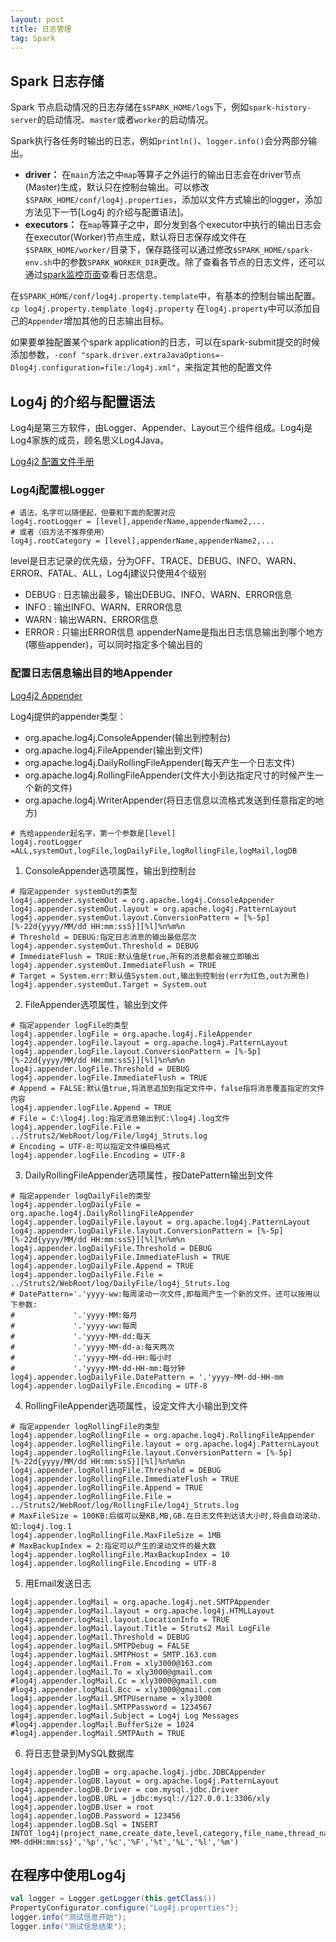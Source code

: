 ```yaml
---
layout: post
title: 日志管理
tag: Spark
---
```


## Spark 日志存储
Spark 节点启动情况的日志存储在`$SPARK_HOME/logs`下，例如`spark-history-server`的启动情况、`master`或者`worker`的启动情况。

Spark执行各任务时输出的日志，例如`println()`、`logger.info()`会分两部分输出。
* **driver：** 在`main`方法之中`map`等算子之外运行的输出日志会在driver节点(Master)生成，默认只在控制台输出。可以修改`$SPARK_HOME/conf/log4j.properties`，添加以文件方式输出的logger，添加方法见下一节[Log4j 的介绍与配置语法]。
* **executors：** 在`map`等算子之中，即分发到各个executor中执行的输出日志会在executor(Worker)节点生成，默认将日志保存成文件在`$SPARK_HOME/worker/`目录下，保存路径可以通过修改`$SPARK_HOME/spark-env.sh`中的参数`SPARK_WORKER_DIR`更改。除了查看各节点的日志文件，还可以通过[spark监控页面](http://arch-long.cn/articles/spark/%E7%9B%91%E6%8E%A7%E7%AE%A1%E7%90%86.html)查看日志信息。

在`$SPARK_HOME/conf/log4j.property.template`中，有基本的控制台输出配置。`cp log4j.property.template log4j.property` 在`log4j.property`中可以添加自己的`Appender`增加其他的日志输出目标。

如果要单独配置某个spark application的日志，可以在spark-submit提交的时候添加参数，`-conf "spark.driver.extraJavaOptions=-Dlog4j.configuration=file:/log4j.xml"`，来指定其他的配置文件

## Log4j 的介绍与配置语法
Log4j是第三方软件，由Logger、Appender、Layout三个组件组成。Log4j是Log4家族的成员，顾名思义Log4Java。

[Log4j2 配置文件手册](https://logging.apache.org/log4j/2.x/manual/configuration.html)

### Log4j配置根Logger
```shell
# 语法，名字可以随便起，但要和下面的配置对应
log4j.rootLogger = [level],appenderName,appenderName2,... 
# 或者（旧方法不推荐使用）
log4j.rootCategory = [level],appenderName,appenderName2,... 
```
level是日志记录的优先级，分为OFF、TRACE、DEBUG、INFO、WARN、ERROR、FATAL、ALL，Log4j建议只使用4个级别
* DEBUG : 日志输出最多，输出DEBUG、INFO、WARN、ERROR信息
* INFO : 输出INFO、WARN、ERROR信息
* WARN : 输出WARN、ERROR信息
* ERROR : 只输出ERROR信息
appenderName是指出日志信息输出到哪个地方(哪些appender)，可以同时指定多个输出目的

### 配置日志信息输出目的地Appender
[Log4j2 Appender](https://logging.apache.org/log4j/2.x/manual/appenders.html)

Log4j提供的appender类型：
* org.apache.log4j.ConsoleAppender(输出到控制台) 
* org.apache.log4j.FileAppender(输出到文件) 
* org.apache.log4j.DailyRollingFileAppender(每天产生一个日志文件) 
* org.apache.log4j.RollingFileAppender(文件大小到达指定尺寸的时候产生一个新的文件) 
* org.apache.log4j.WriterAppender(将日志信息以流格式发送到任意指定的地方)

```shell
# 先给appender起名字，第一个参数是[level]
log4j.rootLogger =ALL,systemOut,logFile,logDailyFile,logRollingFile,logMail,logDB 
``` 
1. ConsoleAppender选项属性，输出到控制台 
```shell
# 指定appender systemOut的类型
log4j.appender.systemOut = org.apache.log4j.ConsoleAppender 
log4j.appender.systemOut.layout = org.apache.log4j.PatternLayout 
log4j.appender.systemOut.layout.ConversionPattern = [%-5p][%-22d{yyyy/MM/dd HH:mm:ssS}][%l]%n%m%n 
# Threshold = DEBUG:指定日志消息的输出最低层次 
log4j.appender.systemOut.Threshold = DEBUG 
# ImmediateFlush = TRUE:默认值是true,所有的消息都会被立即输出 
log4j.appender.systemOut.ImmediateFlush = TRUE 
# Target = System.err:默认值System.out,输出到控制台(err为红色,out为黑色) 
log4j.appender.systemOut.Target = System.out 
```
2. FileAppender选项属性，输出到文件 
```shell
# 指定appender logFile的类型
log4j.appender.logFile = org.apache.log4j.FileAppender 
log4j.appender.logFile.layout = org.apache.log4j.PatternLayout 
log4j.appender.logFile.layout.ConversionPattern = [%-5p][%-22d{yyyy/MM/dd HH:mm:ssS}][%l]%n%m%n 
log4j.appender.logFile.Threshold = DEBUG 
log4j.appender.logFile.ImmediateFlush = TRUE 
# Append = FALSE:默认值true,将消息追加到指定文件中，false指将消息覆盖指定的文件内容 
log4j.appender.logFile.Append = TRUE 
# File = C:\log4j.log:指定消息输出到C:\log4j.log文件 
log4j.appender.logFile.File = ../Struts2/WebRoot/log/File/log4j_Struts.log 
# Encoding = UTF-8:可以指定文件编码格式
log4j.appender.logFile.Encoding = UTF-8 
``` 
3. DailyRollingFileAppender选项属性，按DatePattern输出到文件
```shell
# 指定appender logDailyFile的类型
log4j.appender.logDailyFile = org.apache.log4j.DailyRollingFileAppender 
log4j.appender.logDailyFile.layout = org.apache.log4j.PatternLayout 
log4j.appender.logDailyFile.layout.ConversionPattern = [%-5p][%-22d{yyyy/MM/dd HH:mm:ssS}][%l]%n%m%n 
log4j.appender.logDailyFile.Threshold = DEBUG 
log4j.appender.logDailyFile.ImmediateFlush = TRUE 
log4j.appender.logDailyFile.Append = TRUE 
log4j.appender.logDailyFile.File = ../Struts2/WebRoot/log/DailyFile/log4j_Struts.log
# DatePattern='.'yyyy-ww:每周滚动一次文件,即每周产生一个新的文件。还可以按用以下参数: 
#             '.'yyyy-MM:每月 
#             '.'yyyy-ww:每周 
#             '.'yyyy-MM-dd:每天 
#             '.'yyyy-MM-dd-a:每天两次 
#             '.'yyyy-MM-dd-HH:每小时 
#             '.'yyyy-MM-dd-HH-mm:每分钟 
log4j.appender.logDailyFile.DatePattern = '.'yyyy-MM-dd-HH-mm
log4j.appender.logDailyFile.Encoding = UTF-8 
```  
4. RollingFileAppender选项属性，设定文件大小输出到文件
```shell
# 指定appender logRollingFile的类型
log4j.appender.logRollingFile = org.apache.log4j.RollingFileAppender 
log4j.appender.logRollingFile.layout = org.apache.log4j.PatternLayout 
log4j.appender.logRollingFile.layout.ConversionPattern = [%-5p][%-22d{yyyy/MM/dd HH:mm:ssS}][%l]%n%m%n 
log4j.appender.logRollingFile.Threshold = DEBUG 
log4j.appender.logRollingFile.ImmediateFlush = TRUE 
log4j.appender.logRollingFile.Append = TRUE 
log4j.appender.logRollingFile.File = ../Struts2/WebRoot/log/RollingFile/log4j_Struts.log 
# MaxFileSize = 100KB:后缀可以是KB,MB,GB.在日志文件到达该大小时,将会自动滚动.如:log4j.log.1 
log4j.appender.logRollingFile.MaxFileSize = 1MB
# MaxBackupIndex = 2:指定可以产生的滚动文件的最大数
log4j.appender.logRollingFile.MaxBackupIndex = 10 
log4j.appender.logRollingFile.Encoding = UTF-8  
```
5. 用Email发送日志
```shell
log4j.appender.logMail = org.apache.log4j.net.SMTPAppender 
log4j.appender.logMail.layout = org.apache.log4j.HTMLLayout 
log4j.appender.logMail.layout.LocationInfo = TRUE 
log4j.appender.logMail.layout.Title = Struts2 Mail LogFile 
log4j.appender.logMail.Threshold = DEBUG 
log4j.appender.logMail.SMTPDebug = FALSE 
log4j.appender.logMail.SMTPHost = SMTP.163.com 
log4j.appender.logMail.From = xly3000@163.com 
log4j.appender.logMail.To = xly3000@gmail.com 
#log4j.appender.logMail.Cc = xly3000@gmail.com 
#log4j.appender.logMail.Bcc = xly3000@gmail.com 
log4j.appender.logMail.SMTPUsername = xly3000 
log4j.appender.logMail.SMTPPassword = 1234567 
log4j.appender.logMail.Subject = Log4j Log Messages 
#log4j.appender.logMail.BufferSize = 1024 
#log4j.appender.logMail.SMTPAuth = TRUE 
```
6. 将日志登录到MySQL数据库
```shell
log4j.appender.logDB = org.apache.log4j.jdbc.JDBCAppender 
log4j.appender.logDB.layout = org.apache.log4j.PatternLayout 
log4j.appender.logDB.Driver = com.mysql.jdbc.Driver 
log4j.appender.logDB.URL = jdbc:mysql://127.0.0.1:3306/xly 
log4j.appender.logDB.User = root 
log4j.appender.logDB.Password = 123456 
log4j.appender.logDB.Sql = INSERT INTOT_log4j(project_name,create_date,level,category,file_name,thread_name,line,all_category,message)values('Struts2','%d{yyyy-MM-ddHH:mm:ss}','%p','%c','%F','%t','%L','%l','%m')
```

## 在程序中使用Log4j
```scala
val logger = Logger.getLogger(this.getClass())
PropertyConfigurator.configure("Log4j.properties");
logger.info("测试信息开始");
logger.info("测试信息结束");
```